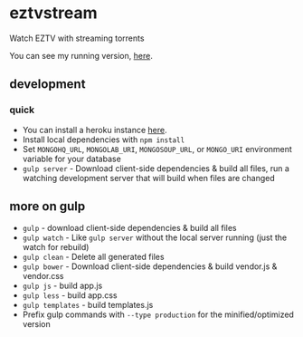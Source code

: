 # eztvstream

Watch EZTV with streaming torrents

You can see my running version, [here](http://eztvstream.herokuapp.com/).

## development

### quick

*  You can install a heroku instance [here](https://heroku.com/deploy?template=https://github.com/konsumer/eztvstream).
*  Install local dependencies with `npm install`
*  Set `MONGOHQ_URL`, `MONGOLAB_URI`, `MONGOSOUP_URL`, or `MONGO_URI` environment variable for your database
*  `gulp server` - Download client-side dependencies & build all files, run a watching development server that will build when files are changed

## more on gulp

*  `gulp` - download client-side dependencies & build all files
*  `gulp watch` - Like `gulp server` without the local server running (just the watch for rebuild)
*  `gulp clean` - Delete all generated files
*  `gulp bower` - Download client-side dependencies & build vendor.js & vendor.css
*  `gulp js` - build app.js
*  `gulp less` - build app.css
*  `gulp templates` - build templates.js
*  Prefix gulp commands with `--type production` for the minified/optimized version